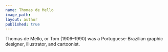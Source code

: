 ```yaml
---
name: Thomas de Mello
image_path:
layout: author
published: true
---
```

Thomas de Mello, or Tom (1906–1990) was a Portuguese-Brazilian graphic designer, illustrator, and cartoonist.
